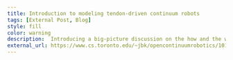 ```yaml
---
title: Introduction to modeling tendon-driven continuum robots
tags: [External Post, Blog]
style: fill
color: warning
description:  Introducing a big-picture discussion on the how and the what of modeling TDCRs
external_url: https://www.cs.toronto.edu/~jbk/opencontinuumrobotics/101/2023/01/06/howto-tdcr-modeling.html
---
```

